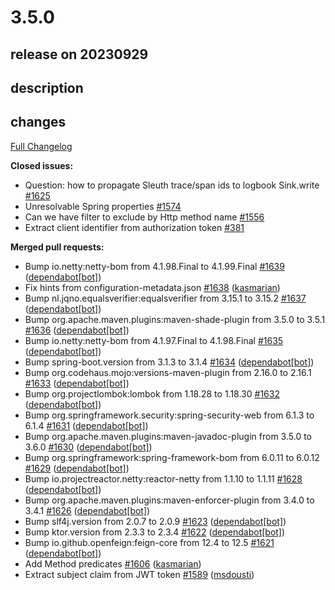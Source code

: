 # 3.5.0

## release on 20230929

## description

## changes

<a href="https://github.com/zalando/logbook/compare/3.4.0...3.5.0">Full Changelog</a>

<strong>Closed issues:</strong>

* Question: how to propagate Sleuth trace/span ids to logbook Sink.write <a href="https://github.com/zalando/logbook/issues/1625" data-hovercard-type="issue" data-hovercard-url="/zalando/logbook/issues/1625/hovercard">#1625</a>
* Unresolvable Spring properties <a href="https://github.com/zalando/logbook/issues/1574" data-hovercard-type="issue" data-hovercard-url="/zalando/logbook/issues/1574/hovercard">#1574</a>
* Can we have filter to exclude by Http method name <a href="https://github.com/zalando/logbook/issues/1556" data-hovercard-type="issue" data-hovercard-url="/zalando/logbook/issues/1556/hovercard">#1556</a>
* Extract client identifier from authorization token <a href="https://github.com/zalando/logbook/issues/381" data-hovercard-type="issue" data-hovercard-url="/zalando/logbook/issues/381/hovercard">#381</a>

<strong>Merged pull requests:</strong>

* Bump io.netty:netty-bom from 4.1.98.Final to 4.1.99.Final <a href="https://github.com/zalando/logbook/pull/1639" data-hovercard-type="pull_request" data-hovercard-url="/zalando/logbook/pull/1639/hovercard">#1639</a> (<a href="https://github.com/apps/dependabot">dependabot[bot]</a>)
* Fix hints from configuration-metadata.json <a href="https://github.com/zalando/logbook/pull/1638" data-hovercard-type="pull_request" data-hovercard-url="/zalando/logbook/pull/1638/hovercard">#1638</a> (<a href="https://github.com/kasmarian">kasmarian</a>)
* Bump nl.jqno.equalsverifier:equalsverifier from 3.15.1 to 3.15.2 <a href="https://github.com/zalando/logbook/pull/1637" data-hovercard-type="pull_request" data-hovercard-url="/zalando/logbook/pull/1637/hovercard">#1637</a> (<a href="https://github.com/apps/dependabot">dependabot[bot]</a>)
* Bump org.apache.maven.plugins:maven-shade-plugin from 3.5.0 to 3.5.1 <a href="https://github.com/zalando/logbook/pull/1636" data-hovercard-type="pull_request" data-hovercard-url="/zalando/logbook/pull/1636/hovercard">#1636</a> (<a href="https://github.com/apps/dependabot">dependabot[bot]</a>)
* Bump io.netty:netty-bom from 4.1.97.Final to 4.1.98.Final <a href="https://github.com/zalando/logbook/pull/1635" data-hovercard-type="pull_request" data-hovercard-url="/zalando/logbook/pull/1635/hovercard">#1635</a> (<a href="https://github.com/apps/dependabot">dependabot[bot]</a>)
* Bump spring-boot.version from 3.1.3 to 3.1.4 <a href="https://github.com/zalando/logbook/pull/1634" data-hovercard-type="pull_request" data-hovercard-url="/zalando/logbook/pull/1634/hovercard">#1634</a> (<a href="https://github.com/apps/dependabot">dependabot[bot]</a>)
* Bump org.codehaus.mojo:versions-maven-plugin from 2.16.0 to 2.16.1 <a href="https://github.com/zalando/logbook/pull/1633" data-hovercard-type="pull_request" data-hovercard-url="/zalando/logbook/pull/1633/hovercard">#1633</a> (<a href="https://github.com/apps/dependabot">dependabot[bot]</a>)
* Bump org.projectlombok:lombok from 1.18.28 to 1.18.30 <a href="https://github.com/zalando/logbook/pull/1632" data-hovercard-type="pull_request" data-hovercard-url="/zalando/logbook/pull/1632/hovercard">#1632</a> (<a href="https://github.com/apps/dependabot">dependabot[bot]</a>)
* Bump org.springframework.security:spring-security-web from 6.1.3 to 6.1.4 <a href="https://github.com/zalando/logbook/pull/1631" data-hovercard-type="pull_request" data-hovercard-url="/zalando/logbook/pull/1631/hovercard">#1631</a> (<a href="https://github.com/apps/dependabot">dependabot[bot]</a>)
* Bump org.apache.maven.plugins:maven-javadoc-plugin from 3.5.0 to 3.6.0 <a href="https://github.com/zalando/logbook/pull/1630" data-hovercard-type="pull_request" data-hovercard-url="/zalando/logbook/pull/1630/hovercard">#1630</a> (<a href="https://github.com/apps/dependabot">dependabot[bot]</a>)
* Bump org.springframework:spring-framework-bom from 6.0.11 to 6.0.12 <a href="https://github.com/zalando/logbook/pull/1629" data-hovercard-type="pull_request" data-hovercard-url="/zalando/logbook/pull/1629/hovercard">#1629</a> (<a href="https://github.com/apps/dependabot">dependabot[bot]</a>)
* Bump io.projectreactor.netty:reactor-netty from 1.1.10 to 1.1.11 <a href="https://github.com/zalando/logbook/pull/1628" data-hovercard-type="pull_request" data-hovercard-url="/zalando/logbook/pull/1628/hovercard">#1628</a> (<a href="https://github.com/apps/dependabot">dependabot[bot]</a>)
* Bump org.apache.maven.plugins:maven-enforcer-plugin from 3.4.0 to 3.4.1 <a href="https://github.com/zalando/logbook/pull/1626" data-hovercard-type="pull_request" data-hovercard-url="/zalando/logbook/pull/1626/hovercard">#1626</a> (<a href="https://github.com/apps/dependabot">dependabot[bot]</a>)
* Bump slf4j.version from 2.0.7 to 2.0.9 <a href="https://github.com/zalando/logbook/pull/1623" data-hovercard-type="pull_request" data-hovercard-url="/zalando/logbook/pull/1623/hovercard">#1623</a> (<a href="https://github.com/apps/dependabot">dependabot[bot]</a>)
* Bump ktor.version from 2.3.3 to 2.3.4 <a href="https://github.com/zalando/logbook/pull/1622" data-hovercard-type="pull_request" data-hovercard-url="/zalando/logbook/pull/1622/hovercard">#1622</a> (<a href="https://github.com/apps/dependabot">dependabot[bot]</a>)
* Bump io.github.openfeign:feign-core from 12.4 to 12.5 <a href="https://github.com/zalando/logbook/pull/1621" data-hovercard-type="pull_request" data-hovercard-url="/zalando/logbook/pull/1621/hovercard">#1621</a> (<a href="https://github.com/apps/dependabot">dependabot[bot]</a>)
* Add Method predicates <a href="https://github.com/zalando/logbook/pull/1606" data-hovercard-type="pull_request" data-hovercard-url="/zalando/logbook/pull/1606/hovercard">#1606</a> (<a href="https://github.com/kasmarian">kasmarian</a>)
* Extract subject claim from JWT token <a href="https://github.com/zalando/logbook/pull/1589" data-hovercard-type="pull_request" data-hovercard-url="/zalando/logbook/pull/1589/hovercard">#1589</a> (<a href="https://github.com/msdousti">msdousti</a>)

